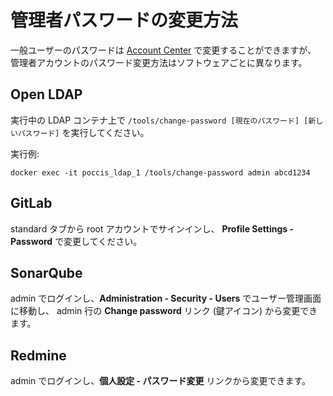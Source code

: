 管理者パスワードの変更方法
==========================

一般ユーザーのパスワードは [Account Center](./add-user.ja.md) で変更することができますが、
管理者アカウントのパスワード変更方法はソフトウェアごとに異なります。

Open LDAP
---------
実行中の LDAP コンテナ上で
`/tools/change-password [現在のパスワード] [新しいパスワード]`
を実行してください。

実行例:
```
docker exec -it poccis_ldap_1 /tools/change-password admin abcd1234
```

GitLab
------
standard タブから root アカウントでサインインし、
**Profile Settings - Password** で変更してください。

SonarQube
---------
admin でログインし、**Administration - Security - Users** でユーザー管理画面に移動し、
admin 行の **Change password** リンク (鍵アイコン) から変更できます。

Redmine
-------
admin でログインし、**個人設定 - パスワード変更** リンクから変更できます。
